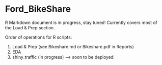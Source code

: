 # Ford_BikeShare

R Markdown document is in progress, stay tuned! Currently covers most of the Load & Prep section.

Order of operations for R scripts:
1. Load & Prep (see Bikeshare.md or Bikeshare.pdf in Reports)
2. EDA
3. shiny_traffic (in progress) --> soon to be deployed
